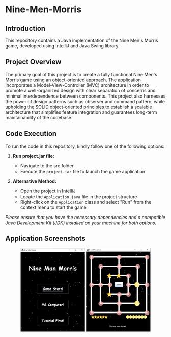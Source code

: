 # Nine-Men-Morris

## Introduction
This repository contains a Java implementation of the Nine Men's Morris game, developed using IntelliJ and Java Swing library.

## Project Overview
The primary goal of this project is to create a fully functional Nine Men's Morris game using an object-oriented approach. The application incorporates a Model-View-Controller (MVC) architecture in order to promote a well-organized design with clear separation of concerns and minimal interdependence between components. This project also harnesses the power of design patterns such as observer and command pattern, while upholding the SOLID object-oriented principles to establish a scalable architecture that simplifies feature integration and guarantees long-term maintainability of the codebase. 

## Code Execution
To run the code in this repository, kindly follow one of the following options:
1. **Run project.jar file:**
   
     - Navigate to the src folder
     - Execute the `project.jar` file to launch the game application
   
2. **Alternative Method:**

     - Open the project in IntelliJ
     - Locate the `Application.java` file in the project structure
     - Right-click on the `Application` class and select "Run" from the context menu to start the game

*Please ensure that you have the necessary dependencies and a compatible Java Development Kit (JDK) installed on your machine for both options.*

## Application Screenshots
<div align="center">
	<img src="./screenshot/Main Menu.jpg" width="40%" height="40%">
	<img src="./screenshot/In Game.jpg" width="40%" height="40%">
</div>
